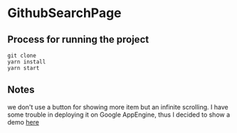# GithubSearchPage

## Process for running the project

```
git clone
yarn install
yarn start
```
## Notes
we don't use a button for showing more item but an infinite scrolling.
I have some trouble in deploying it on Google AppEngine, thus I decided to show a demo [here](https://github.com/hongleileilei/GitHubSearchProject/Demo.mp4)
